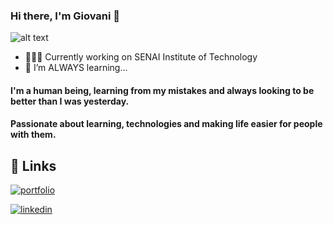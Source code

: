 ### Hi there, I'm Giovani 👋

![alt text](https://media.licdn.com/dms/image/C4D16AQGsOj4mNybRjA/profile-displaybackgroundimage-shrink_350_1400/0/1668187103702?e=1680134400&v=beta&t=yii_O9lUUp1RVqVnr_kELbZgQ7bdXyCP61ieeiwaoE0)

- 🧑🏽‍💻 Currently working on SENAI Institute of Technology
- 🚀 I’m ALWAYS learning...

#### I'm a human being, learning from my mistakes and always looking to be better than I was yesterday.

#### Passionate about learning, technologies and making life easier for people with them.

## 🔗 Links
[![portfolio](https://img.shields.io/badge/my_portfolio-000?style=for-the-badge&logo=ko-fi&logoColor=white)](https://drive.google.com/file/d/1M4Asf_qqrpB8wEciuCw6dqB4bcdam-Hl/view?usp=sharing)

[![linkedin](https://img.shields.io/badge/linkedin-0A66C2?style=for-the-badge&logo=linkedin&logoColor=white)](https://www.linkedin.com/in/giovani-costa-silva-b17b72171/)
